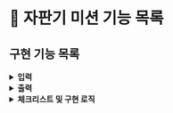 # :pushpin: 자판기 미션 기능 목록

## 구현 기능 목록
<details>
<summary><b>입력</b></summary>
<div markdown="1">

- [x] 자판기가 보유하고 있는 금액을 입력받기.
> - **예외처리**
> - [x] 10원 단위로 나눠 떨어지지 않을 경우 -> Validator
> - [x] 문자 입력시 -> Util
> - [ ] 보유하고 있는 금액으로 동전 무작위 생산.
> - [ ] 지폐를 잔돈으로 반환하는 경우는 없다고 가정한다.

- [ ] 상품명과 가격, 수량을 입력 받는다.
> - [ ] 상품명, 가격, 수량은 쉼표로, 개별 상품은 대괄호`[]`로 묶어 세미콜론`;`으로 구분한다.
> - [ ] 상품 가격은 100원부터 시작하며, 10원으로 나누어떨어져야 한다.
> - [ ] 아래와 같은 형식을 참고한다.
```
[콜라,1500,20];[사이다,1000,10]
```
</div>
</details>

<details>
<summary><b>출력</b></summary>
<div markdown="1">

- [ ] 자판기가 보유한 동전을 출력한다.
> - [ ] 아래와 같은 형식을 지킨다.
```
500원 - 0개
100원 - 4개
50원 - 1개
10원 - 0개
```
 - [ ] 잔돈은 반환된 동전만 출력한다.
> - [ ] 잔돈을 반환할 수 없는 경우 잔돈으로 반환할 수 있는 금액만 반환한다
> - [ ] 잔돈을 돌려줄 때 현재 보유한 최소 개수의 동전으로 잔돈을 돌려준다.
> - [ ] 남은 금액이 상품의 최저 가격보다 적거나, 모든 상품이 소진된 경우 바로 잔돈을 돌려준다.
> - [ ] 아래와 같은 형식으로 출력한다.
 ```
100원 - 4개
50원 - 1개
```
- [ ] 예외 상황 시 "[ERROR]"로 시작하는 에러 문구로 시작하는 에러 문구 출력

- [ ] 남은 금액이 상품의 최저 가격보다 적거나, 모든 상품이 소진된 경우 바로 잔돈을 돌려준다.

</div>
</details>

<details> 
<summary><b>체크리스트 및 구현 로직</b></summary>
<div markdown="1">

- [ ] Coin 클래스 활용해 구현한다.

</div>
</details>